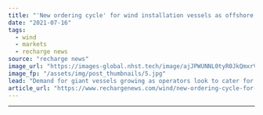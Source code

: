 ```yaml
---
title: "'New ordering cycle' for wind installation vessels as offshore market heats up"
date: "2021-07-16"
tags: 
  - wind
  - markets
  - recharge news
source: "recharge news"
image_url: "https://images-global.nhst.tech/image/ajJPWUNNL0tyR0JkQmxrVW8zSlJxbG5hS1Q0QThPNFg3RWczR1llcDNoOD0=/nhst/binary/8bb8e8e38a187024dc423a916c674d06"
image_fp: "/assets/img/post_thumbnails/5.jpg"
lead: "Demand for giant vessels growing as operators look to cater for larger turbines, says shipping research specialist"
article_url: "https://www.rechargenews.com/wind/new-ordering-cycle-for-wind-installation-vessels-as-offshore-market-heats-up/2-1-1041091"
---
```


---
